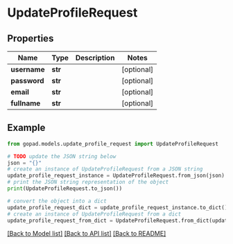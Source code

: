 # UpdateProfileRequest


## Properties

Name | Type | Description | Notes
------------ | ------------- | ------------- | -------------
**username** | **str** |  | [optional] 
**password** | **str** |  | [optional] 
**email** | **str** |  | [optional] 
**fullname** | **str** |  | [optional] 

## Example

```python
from gopad.models.update_profile_request import UpdateProfileRequest

# TODO update the JSON string below
json = "{}"
# create an instance of UpdateProfileRequest from a JSON string
update_profile_request_instance = UpdateProfileRequest.from_json(json)
# print the JSON string representation of the object
print(UpdateProfileRequest.to_json())

# convert the object into a dict
update_profile_request_dict = update_profile_request_instance.to_dict()
# create an instance of UpdateProfileRequest from a dict
update_profile_request_from_dict = UpdateProfileRequest.from_dict(update_profile_request_dict)
```
[[Back to Model list]](../README.md#documentation-for-models) [[Back to API list]](../README.md#documentation-for-api-endpoints) [[Back to README]](../README.md)


